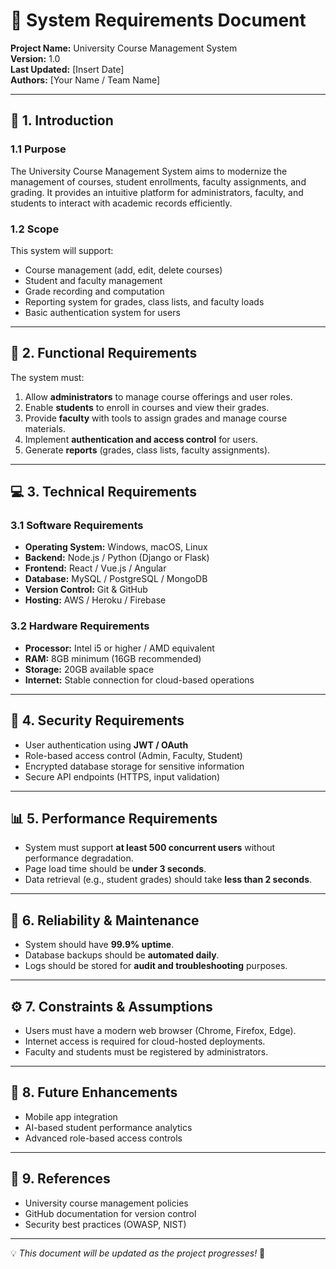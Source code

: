 # 📌 System Requirements Document  
**Project Name:** University Course Management System  
**Version:** 1.0  
**Last Updated:** [Insert Date]  
**Authors:** [Your Name / Team Name]  

---

## 📖 1. Introduction  
### 1.1 Purpose  
The University Course Management System aims to modernize the management of courses, student enrollments, faculty assignments, and grading. It provides an intuitive platform for administrators, faculty, and students to interact with academic records efficiently.  

### 1.2 Scope  
This system will support:  
- Course management (add, edit, delete courses)  
- Student and faculty management  
- Grade recording and computation  
- Reporting system for grades, class lists, and faculty loads  
- Basic authentication system for users  

---

## 🔧 2. Functional Requirements  
The system must:  
1. Allow **administrators** to manage course offerings and user roles.  
2. Enable **students** to enroll in courses and view their grades.  
3. Provide **faculty** with tools to assign grades and manage course materials.  
4. Implement **authentication and access control** for users.  
5. Generate **reports** (grades, class lists, faculty assignments).  

---

## 💻 3. Technical Requirements  
### 3.1 Software Requirements  
- **Operating System:** Windows, macOS, Linux  
- **Backend:** Node.js / Python (Django or Flask)  
- **Frontend:** React / Vue.js / Angular  
- **Database:** MySQL / PostgreSQL / MongoDB  
- **Version Control:** Git & GitHub  
- **Hosting:** AWS / Heroku / Firebase  

### 3.2 Hardware Requirements  
- **Processor:** Intel i5 or higher / AMD equivalent  
- **RAM:** 8GB minimum (16GB recommended)  
- **Storage:** 20GB available space  
- **Internet:** Stable connection for cloud-based operations  

---

## 🔐 4. Security Requirements  
- User authentication using **JWT / OAuth**  
- Role-based access control (Admin, Faculty, Student)  
- Encrypted database storage for sensitive information  
- Secure API endpoints (HTTPS, input validation)  

---

## 📊 5. Performance Requirements  
- System must support **at least 500 concurrent users** without performance degradation.  
- Page load time should be **under 3 seconds**.  
- Data retrieval (e.g., student grades) should take **less than 2 seconds**.  

---

## 🔄 6. Reliability & Maintenance  
- System should have **99.9% uptime**.  
- Database backups should be **automated daily**.  
- Logs should be stored for **audit and troubleshooting** purposes.  

---

## ⚙️ 7. Constraints & Assumptions  
- Users must have a modern web browser (Chrome, Firefox, Edge).  
- Internet access is required for cloud-hosted deployments.  
- Faculty and students must be registered by administrators.  

---

## 📝 8. Future Enhancements  
- Mobile app integration  
- AI-based student performance analytics  
- Advanced role-based access controls  

---

## 📌 9. References  
- University course management policies  
- GitHub documentation for version control  
- Security best practices (OWASP, NIST)  

---

💡 *This document will be updated as the project progresses!* 🚀  


